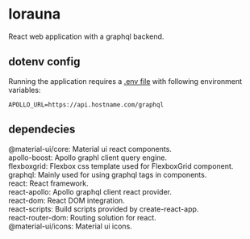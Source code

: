 # lorauna

React web application with a graphql backend.

## dotenv config

Running the application requires a [.env file](https://github.com/motdotla/dotenv) with following environment variables:

```
APOLLO_URL=https://api.hostname.com/graphql
```

## dependecies

@material-ui/core: Material ui react components.  
apollo-boost: Apollo graphl client query engine.  
flexboxgrid: Flexbox css template used for FlexboxGrid component.  
graphql: Mainly used for using graphql tags in components.  
react: React framework.  
react-apollo: Apollo graphql client react provider.  
react-dom: React DOM integration.  
react-scripts: Build scripts provided by create-react-app.  
react-router-dom: Routing solution for react.  
@material-ui/icons: Material ui icons.  